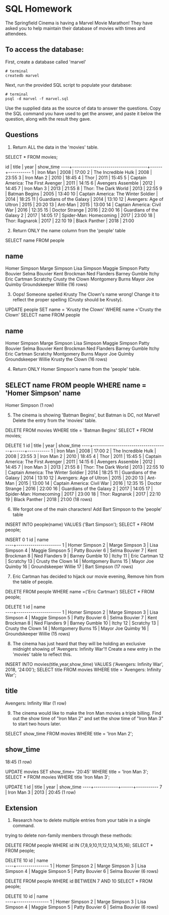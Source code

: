 # SQL Homework

The Springfield Cinema is having a Marvel Movie Marathon! They have asked you to help maintain their database of movies with times and attendees.

## To access the database:

First, create a database called 'marvel'

```
# terminal
createdb marvel
```

Next, run the provided SQL script to populate your database:

```
# terminal
psql -d marvel -f marvel.sql
```

Use the supplied data as the source of data to answer the questions. Copy the SQL command you have used to get the answer, and paste it below the question, along with the result they gave.

## Questions

1.  Return ALL the data in the 'movies' table.

SELECT * FROM movies;

id |                title                | year | show_time
----+-------------------------------------+------+-----------
  1 | Iron Man                            | 2008 | 17:00
  2 | The Incredible Hulk                 | 2008 | 23:55
  3 | Iron Man 2                          | 2010 | 18:45
  4 | Thor                                | 2011 | 15:45
  5 | Captain America: The First Avenger  | 2011 | 14:15
  6 | Avengers Assemble                   | 2012 | 14:45
  7 | Iron Man 3                          | 2013 | 21:55
  8 | Thor: The Dark World                | 2013 | 22:55
  9 | Batman Begins                       | 2005 | 13:40
 10 | Captain America: The Winter Soldier | 2014 | 18:25
 11 | Guardians of the Galaxy             | 2014 | 13:10
 12 | Avengers: Age of Ultron             | 2015 | 20:20
 13 | Ant-Man                             | 2015 | 13:00
 14 | Captain America: Civil War          | 2016 | 12:35
 15 | Doctor Strange                      | 2016 | 22:00
 16 | Guardians of the Galaxy 2           | 2017 | 14:05
 17 | Spider-Man: Homecoming              | 2017 | 23:00
 18 | Thor: Ragnarok                      | 2017 | 22:10
 19 | Black Panther                       | 2018 | 21:00


2.  Return ONLY the name column from the 'people' table

SELECT name FROM people

name         
----------------------
 Homer Simpson
 Marge Simpson
 Lisa Simpson
 Maggie Simpson
 Patty Bouvier
 Selma Bouvier
 Kent Brockman
 Ned Flanders
 Barney Gumble
 Itchy
 Eric Cartman
 Scratchy
 Crusty the Clown
 Montgomery Burns
 Mayor Joe Quimby
 Groundskeeper Willie
(16 rows)



3.  Oops! Someone spelled Krusty The Clown's name wrong! Change it to reflect the proper spelling (Crusty should be Krusty).

UPDATE people SET name = 'Krusty the Clown' WHERE name ='Crusty the Clown'
SELECT name FROM people

name         
----------------------
Homer Simpson
Marge Simpson
Lisa Simpson
Maggie Simpson
Patty Bouvier
Selma Bouvier
Kent Brockman
Ned Flanders
Barney Gumble
Itchy
Eric Cartman
Scratchy
Montgomery Burns
Mayor Joe Quimby
Groundskeeper Willie
Krusty the Clown
(16 rows)


4.  Return ONLY Homer Simpson's name from the 'people' table.

SELECT name FROM people WHERE name = 'Homer Simpson'
name      
---------------
Homer Simpson
(1 row)

5.  The cinema is showing 'Batman Begins', but Batman is DC, not Marvel! Delete the entry from the 'movies' table.

DELETE FROM movies WHERE title = 'Batman Begins'
SELECT * FROM movies;

DELETE 1
 id |                title                | year | show_time
----+-------------------------------------+------+-----------
  1 | Iron Man                            | 2008 | 17:00
  2 | The Incredible Hulk                 | 2008 | 23:55
  3 | Iron Man 2                          | 2010 | 18:45
  4 | Thor                                | 2011 | 15:45
  5 | Captain America: The First Avenger  | 2011 | 14:15
  6 | Avengers Assemble                   | 2012 | 14:45
  7 | Iron Man 3                          | 2013 | 21:55
  8 | Thor: The Dark World                | 2013 | 22:55
 10 | Captain America: The Winter Soldier | 2014 | 18:25
 11 | Guardians of the Galaxy             | 2014 | 13:10
 12 | Avengers: Age of Ultron             | 2015 | 20:20
 13 | Ant-Man                             | 2015 | 13:00
 14 | Captain America: Civil War          | 2016 | 12:35
 15 | Doctor Strange                      | 2016 | 22:00
 16 | Guardians of the Galaxy 2           | 2017 | 14:05
 17 | Spider-Man: Homecoming              | 2017 | 23:00
 18 | Thor: Ragnarok                      | 2017 | 22:10
 19 | Black Panther                       | 2018 | 21:00
(18 rows)



6.  We forgot one of the main characters! Add Bart Simpson to the 'people' table

INSERT INTO people(name) VALUES ('Bart Simpson');
SELECT * FROM people;

INSERT 0 1
 id |         name         
----+----------------------
  1 | Homer Simpson
  2 | Marge Simpson
  3 | Lisa Simpson
  4 | Maggie Simpson
  5 | Patty Bouvier
  6 | Selma Bouvier
  7 | Kent Brockman
  8 | Ned Flanders
  9 | Barney Gumble
 10 | Itchy
 11 | Eric Cartman
 12 | Scratchy
 13 | Crusty the Clown
 14 | Montgomery Burns
 15 | Mayor Joe Quimby
 16 | Groundskeeper Willie
 17 | Bart Simpson
(17 rows)

7.  Eric Cartman has decided to hijack our movie evening, Remove him from the table of people.

DELETE FROM people WHERE name =('Eric Cartman')
SELECT * FROM people;

DELETE 1
 id |         name         
----+----------------------
  1 | Homer Simpson
  2 | Marge Simpson
  3 | Lisa Simpson
  4 | Maggie Simpson
  5 | Patty Bouvier
  6 | Selma Bouvier
  7 | Kent Brockman
  8 | Ned Flanders
  9 | Barney Gumble
 10 | Itchy
 12 | Scratchy
 13 | Crusty the Clown
 14 | Montgomery Burns
 15 | Mayor Joe Quimby
 16 | Groundskeeper Willie
(15 rows)

8.  The cinema has just heard that they will be holding an exclusive midnight showing of 'Avengers: Infinity War'!! Create a new entry in the 'movies' table to reflect this.

INSERT INTO movies(title,year,show_time) VALUES ('Avengers: Infinity War', 2018, '24:00');
SELECT title FROM movies  WHERE title = 'Avengers: Infinity War';

title          
------------------------
Avengers: Infinity War
(1 row)

9.  The cinema would like to make the Iron Man movies a triple billing. Find out the show time of "Iron Man 2" and set the show time of "Iron Man 3" to start two hours later.


SELECT show_time FROM movies WHERE title = 'Iron Man 2';

show_time
-----------
18:45
(1 row)

UPDATE movies SET show_time= '20:45' WHERE title = 'Iron Man 3';
SELECT * FROM movies WHERE title 'Iron Man 3';

UPDATE 1
 id |   title    | year | show_time
----+------------+------+-----------
  7 | Iron Man 3 | 2013 | 20:45
(1 row)


## Extension

1.  Research how to delete multiple entries from your table in a single command.

trying to delete non-family members through these methods:

DELETE FROM people WHERE id IN (7,8,9,10,11,12,13,14,15,16);
SELECT * FROM people;


DELETE 10
 id |      name      
----+----------------
  1 | Homer Simpson
  2 | Marge Simpson
  3 | Lisa Simpson
  4 | Maggie Simpson
  5 | Patty Bouvier
  6 | Selma Bouvier
(6 rows)



DELETE FROM people WHERE id BETWEEN 7 AND 10
SELECT * FROM people;

DELETE 10
 id |      name      
----+----------------
  1 | Homer Simpson
  2 | Marge Simpson
  3 | Lisa Simpson
  4 | Maggie Simpson
  5 | Patty Bouvier
  6 | Selma Bouvier
(6 rows)
